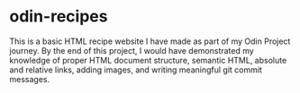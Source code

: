 # odin-recipes

This is a basic HTML recipe website I have made as part of my Odin Project journey. By the end of this project, I would have demonstrated my knowledge of proper HTML document structure, semantic HTML, absolute and relative links, adding images, and writing meaningful git commit messages.